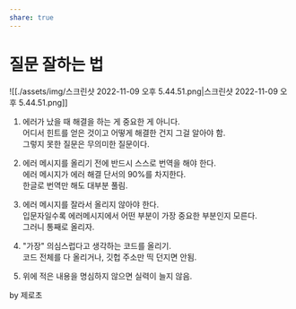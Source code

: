 ```yaml
---  
share: true  
---  
```

  
# 질문 잘하는 법  
![[./assets/img/스크린샷 2022-11-09 오후 5.44.51.png|스크린샷 2022-11-09 오후 5.44.51.png]]  
  
1. 에러가 났을 때 해결을 하는 게 중요한 게 아니다.  
   어디서 힌트를 얻은 것이고 어떻게 해결한 건지 그걸 알아야 함.   
   그렇지 못한 질문은 무의미한 질문이다.  
     
2. 에러 메시지를 올리기 전에 반드시 스스로 번역을 해야 한다.   
   에러 메시지가 에러 해결 단서의 90%를 차지한다.   
   한글로 번역만 해도 대부분 풀림.  
     
3. 에러 메시지를 잘라서 올리지 않아야 한다.   
   입문자일수록 에러메시지에서 어떤 부분이 가장 중요한 부분인지 모른다.   
   그러니 통째로 올리자.  
     
4. "가장" 의심스럽다고 생각하는 코드를 올리기.   
   코드 전체를 다 올리거나, 깃헙 주소만 띡 던지면 안됨.  
     
5. 위에 적은 내용을 명심하지 않으면 실력이 늘지 않음.  
  
by 제로초